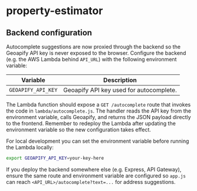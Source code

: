 # property-estimator

## Backend configuration

Autocomplete suggestions are now proxied through the backend so the Geoapify
API key is never exposed to the browser. Configure the backend (e.g. the AWS
Lambda behind `API_URL`) with the following environment variable:

| Variable           | Description                              |
| ------------------ | ---------------------------------------- |
| `GEOAPIFY_API_KEY` | Geoapify API key used for autocomplete.  |

The Lambda function should expose a `GET /autocomplete` route that invokes the
code in `lambda/autocomplete.js`. The handler reads the API key from the
environment variable, calls Geoapify, and returns the JSON payload directly to
the frontend. Remember to redeploy the Lambda after updating the environment
variable so the new configuration takes effect.

For local development you can set the environment variable before running the
Lambda locally:

```bash
export GEOAPIFY_API_KEY=your-key-here
```

If you deploy the backend somewhere else (e.g. Express, API Gateway), ensure
the same route and environment variable are configured so `app.js` can reach
`<API_URL>/autocomplete?text=...` for address suggestions.
 
